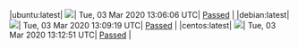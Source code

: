 |ubuntu:latest| ![](https://acmesh-official.github.io/acmetest/status/ubuntu-latest.svg?1583240766)| Tue, 03 Mar 2020 13:06:06 UTC| [Passed](https://github.com/acmesh-official/acmetest/blob/master/logs/ubuntu-latest.out) |
|debian:latest| ![](https://acmesh-official.github.io/acmetest/status/debian-latest.svg?1583240959)| Tue, 03 Mar 2020 13:09:19 UTC| [Passed](https://github.com/acmesh-official/acmetest/blob/master/logs/debian-latest.out) |
|centos:latest| ![](https://acmesh-official.github.io/acmetest/status/centos-latest.svg?1583241171)| Tue, 03 Mar 2020 13:12:51 UTC| [Passed](https://github.com/acmesh-official/acmetest/blob/master/logs/centos-latest.out) |
